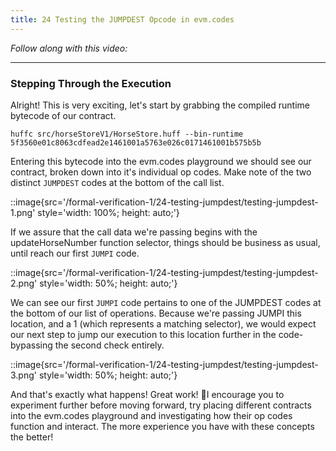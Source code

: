 ```yaml
---
title: 24 Testing the JUMPDEST Opcode in evm.codes
---
```


_Follow along with this video:_

---

### Stepping Through the Execution

Alright! This is very exciting, let's start by grabbing the compiled runtime bytecode of our contract.

```
huffc src/horseStoreV1/HorseStore.huff --bin-runtime
5f3560e01c8063cdfead2e1461001a5763e026c0171461001b575b5b
```

Entering this bytecode into the evm.codes playground we should see our contract, broken down into it's individual op codes. Make note of the two distinct `JUMPDEST` codes at the bottom of the call list.

::image{src='/formal-verification-1/24-testing-jumpdest/testing-jumpdest-1.png' style='width: 100%; height: auto;'}

If we assure that the call data we're passing begins with the updateHorseNumber function selector, things should be business as usual, until reach our first `JUMPI` code.

::image{src='/formal-verification-1/24-testing-jumpdest/testing-jumpdest-2.png' style='width: 50%; height: auto;'}

We can see our first `JUMPI` code pertains to one of the JUMPDEST codes at the bottom of our list of operations. Because we're passing JUMPI this location, and a 1 (which represents a matching selector), we would expect our next step to jump our execution to this location further in the code-bypassing the second check entirely.

::image{src='/formal-verification-1/24-testing-jumpdest/testing-jumpdest-3.png' style='width: 50%; height: auto;'}

And that's exactly what happens! Great work! 🎉I encourage you to experiment further before moving forward, try placing different contracts into the evm.codes playground and investigating how their op codes function and interact. The more experience you have with these concepts the better!
